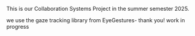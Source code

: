 This is our Collaboration Systems Project in the summer semester 2025. 

we use the gaze tracking library from EyeGestures- thank you!
work in progress
